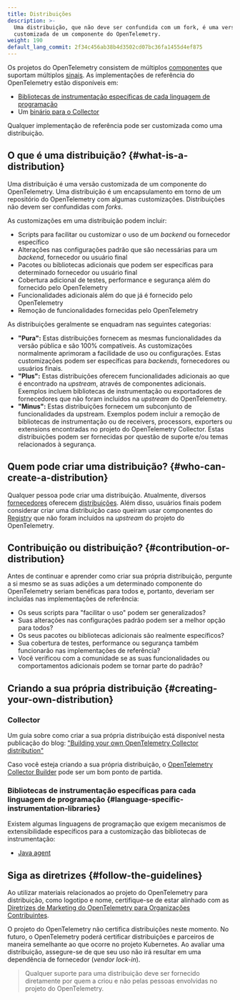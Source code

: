 ```yaml
---
title: Distribuições
description: >-
  Uma distribuição, que não deve ser confundida com um fork, é uma versão
  customizada de um componente do OpenTelemetry.
weight: 190
default_lang_commit: 2f34c456ab38b4d3502cd07bc36fa1455d4ef875
---
```


Os projetos do OpenTelemetry consistem de múltiplos [componentes](../components)
que suportam múltiplos [sinais](../signals). As implementações de referência do
OpenTelemetry estão disponíveis em:

- [Bibliotecas de instrumentação específicas de cada linguagem de programação](../instrumentation)
- Um [binário para o Collector](/docs/concepts/components/#collector)

Qualquer implementação de referência pode ser customizada como uma distribuição.

## O que é uma distribuição? {#what-is-a-distribution}

Uma distribuição é uma versão customizada de um componente do OpenTelemetry. Uma
distribuição é um encapsulamento em torno de um repositório do OpenTelemetry com
algumas customizações. Distribuições não devem ser confundidas com _forks_.

As customizações em uma distribuição podem incluir:

- Scripts para facilitar ou customizar o uso de um _backend_ ou fornecedor
  específico
- Alterações nas configurações padrão que são necessárias para um _backend_,
  fornecedor ou usuário final
- Pacotes ou bibliotecas adicionais que podem ser específicas para determinado
  fornecedor ou usuário final
- Cobertura adicional de testes, performance e segurança além do fornecido pelo
  OpenTelemetry
- Funcionalidades adicionais além do que já é fornecido pelo OpenTelemetry
- Remoção de funcionalidades fornecidas pelo OpenTelemetry

As distribuições geralmente se enquadram nas seguintes categorias:

- **"Pura":** Estas distribuições fornecem as mesmas funcionalidades da versão
  pública e são 100% compatíveis. As customizações normalmente aprimoram a
  facilidade de uso ou configurações. Estas customizações podem ser específicas
  para _backends_, fornecedores ou usuários finais.
- **"Plus":** Estas distribuições oferecem funcionalidades adicionais ao que é
  encontrado na _upstream_, através de componentes adicionais. Exemplos incluem
  bibliotecas de instrumentação ou exportadores de fornecedores que não foram
  incluídos na _upstream_ do OpenTelemetry.
- **"Minus":** Estas distribuições fornecem um subconjunto de funcionalidades da
  upstream. Exemplos podem incluir a remoção de bibliotecas de instrumentação ou
  de receivers, processors, exporters ou extensions encontradas no projeto
  do OpenTelemetry Collector. Estas distribuições podem ser fornecidas por
  questão de suporte e/ou temas relacionados à segurança.

## Quem pode criar uma distribuição? {#who-can-create-a-distribution}

Qualquer pessoa pode criar uma distribuição. Atualmente, diversos
[fornecedores](/ecosystem/vendors/) oferecem
[distribuições](/ecosystem/distributions). Além disso, usuários finais podem
considerar criar uma distribuição caso queiram usar componentes do
[Registry](/ecosystem/registry) que não foram incluídos na _upstream_ do projeto
do OpenTelemetry.

## Contribuição ou distribuição? {#contribution-or-distribution}

Antes de continuar e aprender como criar sua própria distribuição, pergunte a si
mesmo se as suas adições a um determinado componente do OpenTelemetry seriam
benéficas para todos e, portanto, deveriam ser incluídas nas implementações de
referência:

- Os seus scripts para "facilitar o uso" podem ser generalizados?
- Suas alterações nas configurações padrão podem ser a melhor opção para todos?
- Os seus pacotes ou bibliotecas adicionais são realmente específicos?
- Sua cobertura de testes, performance ou segurança também funcionarão nas
  implementações de referência?
- Você verificou com a comunidade se as suas funcionalidades ou comportamentos
  adicionais podem se tornar parte do padrão?

## Criando a sua própria distribuição {#creating-your-own-distribution}

### Collector

Um guia sobre como criar a sua própria distribuição está disponível nesta
publicação do blog:
["Building your own OpenTelemetry Collector distribution"](https://medium.com/p/42337e994b63)

Caso você esteja criando a sua própria distribuição, o
[OpenTelemetry Collector Builder](https://github.com/open-telemetry/opentelemetry-collector/tree/main/cmd/builder)
pode ser um bom ponto de partida.

### Bibliotecas de instrumentação específicas para cada linguagem de programação {#language-specific-instrumentation-libraries}

Existem algumas linguagens de programação que exigem mecanismos de
extensibilidade específicos para a customização das bibliotecas de
instrumentação:

- [Java agent](/docs/zero-code/java/agent/extensions)

## Siga as diretrizes {#follow-the-guidelines}

Ao utilizar materiais relacionados ao projeto do OpenTelemetry para
distribuição, como logotipo e nome, certifique-se de estar alinhado com as
[Diretrizes de Marketing do OpenTelemetry para Organizações
Contribuintes][diretrizes].

O projeto do OpenTelemetry não certifica distribuições neste momento. No futuro,
o OpenTelemetry poderá certificar distribuições e parceiros de maneira
semelhante ao que ocorre no projeto Kubernetes. Ao avaliar uma distribuição,
assegure-se de que seu uso não irá resultar em uma dependência de fornecedor
(_vendor lock-in_).

> Qualquer suporte para uma distribuição deve ser fornecido diretamente por quem
> a criou e não pelas pessoas envolvidas no projeto do OpenTelemetry.

[diretrizes]:
  https://github.com/open-telemetry/community/blob/main/marketing-guidelines.md
